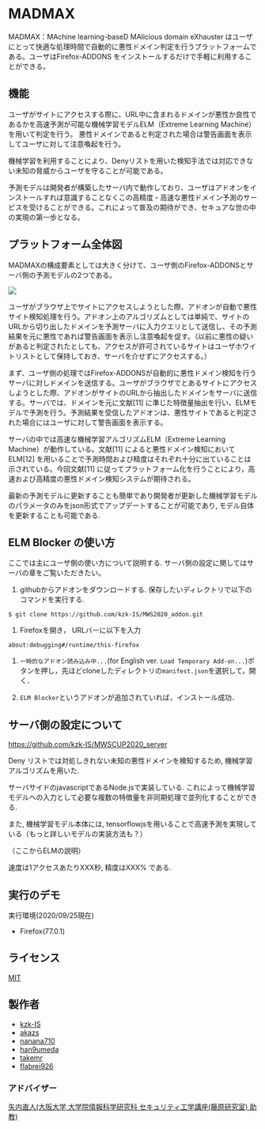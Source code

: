 # MADMAX 

MADMAX：MAchine learning-baseD MAlicious domain eXhauster はユーザにとって快適な処理時間で自動的に悪性ドメイン判定を行うプラットフォームである。ユーザはFirefox-ADDONS をインストールするだけで手軽に利用することができる。

## 機能

ユーザがサイトにアクセスする際に、URL中に含まれるドメインが悪性か良性であるかを高速予測が可能な機械学習モデルELM（Extreme Learning Machine）を用いて判定を行う。
悪性ドメインであると判定された場合は警告画面を表示してユーザに対して注意喚起を行う。

機械学習を利用することにより、Denyリストを用いた検知手法では対応できない未知の脅威からユーザを守ることが可能である。

予測モデルは開発者が構築したサーバ内で動作しており、ユーザはアドオンをインストールすれば意識することなくこの高精度・高速な悪性ドメイン予測のサービスを受けることができる。これによって普及の期待ができ、セキュアな世の中の実現の第一歩となる。

## プラットフォーム全体図

MADMAXの構成要素としては大きく分けて、ユーザ側のFirefox-ADDONSとサーバ側の予測モデルの2つである。

![][fig_system]

[fig_system]:https://github.com/kzk-IS/MWS2020_adon/blob/master/fig_system.jpg

ユーザがブラウザ上でサイトにアクセスしようとした際、アドオンが自動で悪性サイト検知処理を行う。アドオン上のアルゴリズムとしては単純で、サイトのURLから切り出したドメインを予測サーバに入力クエリとして送信し、その予測結果を元に悪性であれば警告画面を表示し注意喚起を促す。（以前に悪性の疑いがあると判定されたとしても、アクセスが許可されているサイトはユーザホワイトリストとして保持しておき、サーバを介せずにアクセスする。） 

まず、ユーザ側の処理ではFirefox-ADDONSが自動的に悪性ドメイン検知を行うサーバに対しドメインを送信する。ユーザがブラウザでとあるサイトにアクセスしようとした際、アドオンがサイトのURLから抽出したドメインをサーバに送信する。サーバでは、ドメインを元に文献[11] に準じた特徴量抽出を行い、ELMモデルで予測を行う。予測結果を受信したアドオンは、悪性サイトであると判定された場合にはユーザに対して警告画面を表示する。

サーバの中では高速な機械学習アルゴリズムELM（Extreme Learning Machine）が動作している。文献[11] によると悪性ドメイン検知においてELM[12] を用いることで予測時間および精度はそれぞれ十分に出ていることは示されている。今回文献[11] に従ってプラットフォーム化を行うことにより，高速および高精度の悪性ドメイン検知システムが期待される。

最新の予測モデルに更新することも簡単であり開発者が更新した機械学習モデルのパラメータのみをjson形式でアップデートすることが可能であり, モデル自体を更新することも可能である.



## ELM Blocker の使い方

ここでは主にユーザ側の使い方について説明する. サーバ側の設定に関してはサーバの章をご覧いただきたい。

1. githubからアドオンをダウンロードする. 保存したいディレクトリで以下のコマンドを実行する.

`$ git clone https://github.com/kzk-IS/MWS2020_addon.git`

1. Firefoxを開き， URLバーに以下を入力

`about:debugging#/runtime/this-firefox`

1. `一時的なアドオン読み込み中...`(for English ver. `Load Temporary Add-on...`)ボタンを押し，先ほどcloneしたディレクトリの`manifest.json`を選択して，開く．

1. `ELM Blocker`というアドオンが追加されていれば，インストール成功．


## サーバ側の設定について
https://github.com/kzk-IS/MWSCUP2020_server

Deny リストでは対処しきれない未知の悪性ドメインを検知するため, 機械学習アルゴリズムを用いた.

サーバサイドのjavascriptであるNode.jsで実装している. これによって機械学習モデルへの入力として必要な複数の特徴量を非同期処理で並列化することができる.

また, 機械学習モデル本体には, tensorflowjsを用いることで高速予測を実現している（もっと詳しいモデルの実装方法も？）

（ここからELMの説明）

速度は1アクセスあたりXXX秒, 精度はXXX% である.

## 実行のデモ

実行環境(2020/09/25現在)
- Firefox(77.0.1)

## ライセンス

[MIT](https://github.com/tcnksm/tool/blob/master/LICENCE)

## 製作者

- [kzk-IS](https://github.com/kzk-IS)
- [akazs](https://github.com/akazs)
- [nanana710](https://github.com/nanana710)
- [han9umeda](https://github.com/han9umeda)
- [takemr](https://github.com/takemr)
- [flabrei926](https://github.com/flabrei926)

### アドバイザー

[矢内直人(大阪大学 大学院情報科学研究科 セキュリティ工学講座(藤原研究室) 助教)](http://www-infosec.ist.osaka-u.ac.jp/~yanai/)
